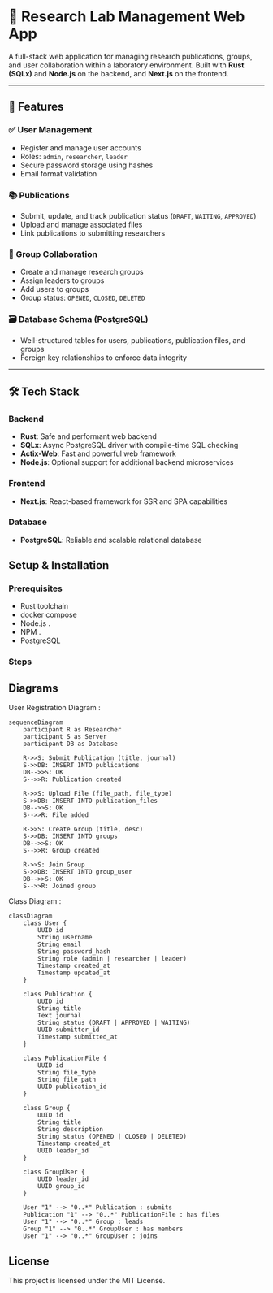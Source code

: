 # 🧪 Research Lab Management Web App

A full-stack web application for managing research publications, groups, and user collaboration within a laboratory environment. Built with **Rust (SQLx)** and **Node.js** on the backend, and **Next.js** on the frontend.

---

## 🚀 Features

### ✅ User Management
- Register and manage user accounts
- Roles: `admin`, `researcher`, `leader`
- Secure password storage using hashes
- Email format validation

### 📚 Publications
- Submit, update, and track publication status (`DRAFT`, `WAITING`, `APPROVED`)
- Upload and manage associated files
- Link publications to submitting researchers

### 👥 Group Collaboration
- Create and manage research groups
- Assign leaders to groups
- Add users to groups
- Group status: `OPENED`, `CLOSED`, `DELETED`

### 🗃️ Database Schema (PostgreSQL)
- Well-structured tables for users, publications, publication files, and groups
- Foreign key relationships to enforce data integrity

---

## 🛠️ Tech Stack

### Backend
- **Rust**: Safe and performant web backend
- **SQLx**: Async PostgreSQL driver with compile-time SQL checking
- **Actix-Web**: Fast and powerful web framework
- **Node.js**: Optional support for additional backend microservices

### Frontend
- **Next.js**: React-based framework for SSR and SPA capabilities

### Database
- **PostgreSQL**: Reliable and scalable relational database

## Setup & Installation

### Prerequisites
- Rust toolchain
- docker compose
- Node.js .
- NPM .
- PostgreSQL 

### Steps





## Diagrams 

User Registration Diagram :
```mermaid
sequenceDiagram
    participant R as Researcher
    participant S as Server
    participant DB as Database

    R->>S: Submit Publication (title, journal)
    S->>DB: INSERT INTO publications
    DB-->>S: OK
    S-->>R: Publication created

    R->>S: Upload File (file_path, file_type)
    S->>DB: INSERT INTO publication_files
    DB-->>S: OK
    S-->>R: File added

    R->>S: Create Group (title, desc)
    S->>DB: INSERT INTO groups
    DB-->>S: OK
    S-->>R: Group created

    R->>S: Join Group
    S->>DB: INSERT INTO group_user
    DB-->>S: OK
    S-->>R: Joined group

```
Class Diagram :
```mermaid
classDiagram
    class User {
        UUID id
        String username
        String email
        String password_hash
        String role (admin | researcher | leader)
        Timestamp created_at
        Timestamp updated_at
    }

    class Publication {
        UUID id
        String title
        Text journal
        String status (DRAFT | APPROVED | WAITING)
        UUID submitter_id
        Timestamp submitted_at
    }

    class PublicationFile {
        UUID id
        String file_type
        String file_path
        UUID publication_id
    }

    class Group {
        UUID id
        String title
        String description
        String status (OPENED | CLOSED | DELETED)
        Timestamp created_at
        UUID leader_id
    }

    class GroupUser {
        UUID leader_id
        UUID group_id
    }

    User "1" --> "0..*" Publication : submits
    Publication "1" --> "0..*" PublicationFile : has files
    User "1" --> "0..*" Group : leads
    Group "1" --> "0..*" GroupUser : has members
    User "1" --> "0..*" GroupUser : joins

```
## License

This project is licensed under the MIT License.
